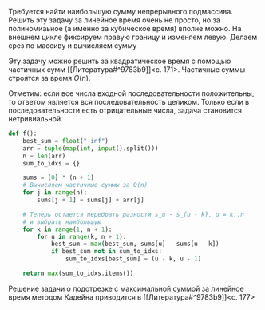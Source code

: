 Требуется найти наибольшую сумму непрерывного подмассива. Решить эту задачу за линейное время очень не просто, но за полиномиаьное (а именно за кубическое время) вполне можно. На внешнем цикле фиксируем правую границу и изменяем левую. Делаем срез по массиву и вычисляем сумму

Эту задачу можно решить за квадратическое время с помощью частичных сумм [[Литература#^9783b9]]<c. 171>. Частичные суммы строятся за время $O(n)$.

Отметим: если все числа входной последовательности положительны, то ответом является вся последовательность целиком. Только если в последовательности есть отрицательные числа, задача становится нетривиальной.
```python
def f():
    best_sum = float("-inf")
    arr = tuple(map(int, input().split()))
    n = len(arr)
    sum_to_idxs = {}

    sums = [0] * (n + 1)
    # Вычисляем частичные суммы за O(n)
    for j in range(n):
        sums[j + 1] = sums[j] + arr[j]

    # Теперь остается перебрать разности s_u - s_{u - k}, u = k..n
    # и выбрать наибольшую
    for k in range(1, n + 1):
        for u in range(k, n + 1):
            best_sum = max(best_sum, sums[u] - sums[u - k])
            if best_sum not in sum_to_idxs:
                sum_to_idxs[best_sum] = (u - k, u - 1)

    return max(sum_to_idxs.items())
```

Решение задачи о подотрезке с максимальной суммой за линейное время методом Кадейна приводится в [[Литература#^9783b9]]<c. 177>